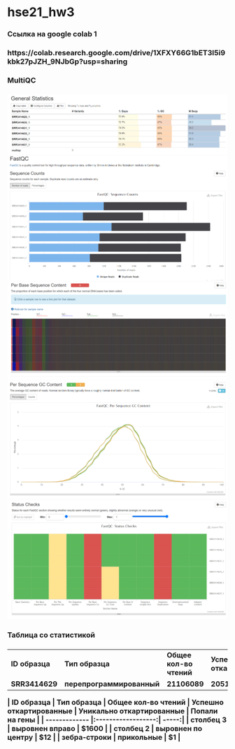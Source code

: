 # hse21_hw3


<h3>Ссылка на google colab 1<h3/> 
https://colab.research.google.com/drive/1XFXY66G1bET3l5i9kbk27pJZH_9NJbGp?usp=sharing

<h3> MultiQC <h3/>
  
![](https://github.com/ZhukovaJul/hse21_hw3/blob/59bfc707862cd6c20a65afa460cf57caeac92aa4/img/1.PNG)
![](https://github.com/ZhukovaJul/hse21_hw3/blob/59bfc707862cd6c20a65afa460cf57caeac92aa4/img/2.PNG)
![](https://github.com/ZhukovaJul/hse21_hw3/blob/59bfc707862cd6c20a65afa460cf57caeac92aa4/img/5.PNG)
![](https://github.com/ZhukovaJul/hse21_hw3/blob/59bfc707862cd6c20a65afa460cf57caeac92aa4/img/6.PNG)
![](https://github.com/ZhukovaJul/hse21_hw3/blob/59bfc707862cd6c20a65afa460cf57caeac92aa4/img/9.PNG)

<h3> Таблица со статистикой <h3/>  
  <table>
  <tr>
    <td>ID образца</td>
    <td>Тип образца</td>
    <td>Общее кол-во чтений</td>
    <td>Успешно откартированные</td>
    <td>Уникально откартированные</td>
    <td>Попали на гены</td>
  </tr>
    <tr>
    <td>SRR3414629</td>
    <td>перепрограммированный</td>
    <td>21106089</td>
    <td>20510113</td>
    <td>18375888</td>
    <td>16049609</td>
  </tr>
</table>

| ID образца    | Тип образца        | Общее кол-во чтений | Успешно откартированные | Уникально откартированные | Попали на гены |
| ------------- |:------------------:| -----:|
| столбец 3     | выровнен вправо    | $1600 |
| столбец 2     | выровнен по центру |   $12 |
| зебра-строки  | прикольные         |    $1 |
